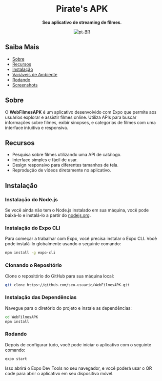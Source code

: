 <br>

<div align="center">

  <h1 align="center">Pirate's APK</h1>
  
  <p align="center">
    <strong>Seu aplicativo de streaming de filmes.</strong>
  </p>

[![pt-BR](https://img.shields.io/badge/lang-pt--BR-green.svg)](README.pt-BR.md)

</div>

## Saiba Mais

- [Sobre](#Sobre)
- [Recursos](#Recursos)
- [Instalação](#Instalação)
- [Variáveis de Ambiente](#Variaveis-de-ambiente)
- [Rodando](#Rodando)
- [Screenshots](#Screenshots)

## Sobre

O **WebFilmesAPK** é um aplicativo desenvolvido com Expo que permite aos usuários explorar e assistir filmes online. Utiliza APIs para buscar informações sobre filmes, exibir sinopses, e categorias de filmes com uma interface intuitiva e responsiva.

## Recursos

- Pesquisa sobre filmes utilizando uma API de catálogo.
- Interface simples e fácil de usar.
- Design responsivo para diferentes tamanhos de tela.
- Reprodução de vídeos diretamente no aplicativo.

## Instalação

### Instalação do Node.js

Se você ainda não tem o Node.js instalado em sua máquina, você pode baixá-lo e instalá-lo a partir do [nodejs.org](https://nodejs.org/).

### Instalação do Expo CLI

Para começar a trabalhar com Expo, você precisa instalar o Expo CLI. Você pode instalá-lo globalmente usando o seguinte comando:

```bash
npm install -g expo-cli
```

### Clonando o Repositório

Clone o repositório do GitHub para sua máquina local:

```bash
git clone https://github.com/seu-usuario/WebFilmesAPK.git
```

### Instalação das Dependências

Navegue para o diretório do projeto e instale as dependências:

```bash
cd WebFilmesAPK
npm install
```

### Rodando

Depois de configurar tudo, você pode iniciar o aplicativo com o seguinte comando:

```bash
expo start
```

Isso abrirá o Expo Dev Tools no seu navegador, e você poderá usar o QR code para abrir o aplicativo em seu dispositivo móvel.

